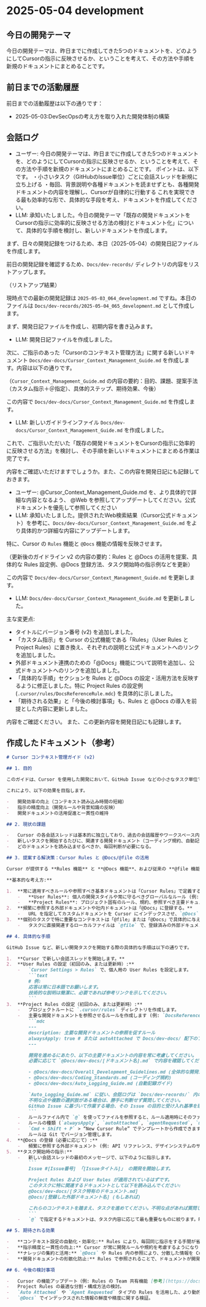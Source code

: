 # 2025-05-04 development

## 今日の開発テーマ

今日の開発テーマは、昨日までに作成してきた5つのドキュメントを、どのようにしてCursorの指示に反映させるか、ということを考えて、その方法や手順を新規のドキュメントにまとめることです。

## 前日までの活動履歴

前日までの活動履歴は以下の通りです：
* 2025-05-03:DevSecOpsの考え方を取り入れた開発体制の構築

## 会話ログ

- ユーザー: 今日の開発テーマは、昨日までに作成してきた5つのドキュメントを、どのようにしてCursorの指示に反映させるか、ということを考えて、その方法や手順を新規のドキュメントにまとめることです。
ポイントは、以下です。
・小さいタスク（GitHubのIssue単位）ごとに会話スレッドを新規に立ち上げる
・毎回、背景説明や各種ドキュメントを読ませずとも、各種開発ドキュメントの内容を理解し、Cursorが自律的に行動する
これを実現できる最も効率的な形で、具体的な手段を考え、ドキュメントを作成してください。
- LLM: 承知いたしました。今日の開発テーマ「既存の開発ドキュメントをCursorの指示に効率的に反映させる方法の検討とドキュメント化」について、具体的な手順を検討し、新しいドキュメントを作成します。

まず、日々の開発記録をつけるため、本日（2025-05-04）の開発日記ファイルを作成します。

前日の開発記録を確認するため、`Docs/dev-records/` ディレクトリの内容をリストアップします。

（リストアップ結果）

現時点での最新の開発記録は `2025-05-03_064_development.md` ですね。本日のファイルは `Docs/dev-records/2025-05-04_065_development.md` として作成します。

まず、開発日記ファイルを作成し、初期内容を書き込みます。
- LLM: 開発日記ファイルを作成しました。

次に、ご指示のあった「Cursorのコンテキスト管理方法」に関する新しいドキュメント `Docs/dev-docs/Cursor_Context_Management_Guide.md` を作成します。内容は以下の通りです。

（`Cursor_Context_Management_Guide.md` の内容の要約：目的、課題、提案手法（カスタム指示＋＠指定）、具体的ステップ、期待効果、今後）

この内容で `Docs/dev-docs/Cursor_Context_Management_Guide.md` を作成します。
- LLM: 新しいガイドラインファイル `Docs/dev-docs/Cursor_Context_Management_Guide.md` を作成しました。

これで、ご指示いただいた「既存の開発ドキュメントをCursorの指示に効率的に反映させる方法」を検討し、その手順を新しいドキュメントにまとめる作業は完了です。

内容をご確認いただけますでしょうか。また、この内容を開発日記にも記録しておきます。
- ユーザー: @Cursor_Context_Management_Guide.md を、より具体的で詳細な内容となるよう、 @Web を参照してアップデートしてください。公式ドキュメントを優先して参照してください
- LLM: 承知いたしました。提供されたWeb検索結果（Cursor公式ドキュメント）を参考に、`Docs/dev-docs/Cursor_Context_Management_Guide.md` をより具体的かつ詳細な内容にアップデートします。

特に、Cursor の `Rules` 機能と `@Docs` 機能の情報を反映させます。

（更新後のガイドライン v2 の内容の要約：Rules と @Docs の活用を提案、具体的な Rules 設定例、@Docs 登録方法、タスク開始時の指示例などを更新）

この内容で `Docs/dev-docs/Cursor_Context_Management_Guide.md` を更新します。
- LLM: `Docs/dev-docs/Cursor_Context_Management_Guide.md` を更新しました。

主な変更点:
- タイトルにバージョン番号 (v2) を追加しました。
- 「カスタム指示」を Cursor の公式機能である「Rules」（User Rules と Project Rules）に置き換え、それぞれの説明と公式ドキュメントへのリンクを追加しました。
- 外部ドキュメント連携のための「@Docs」機能について説明を追加し、公式ドキュメントへのリンクを追加しました。
- 「具体的な手順」セクションを Rules と @Docs の設定・活用方法を反映するように修正しました。特に Project Rules の設定例 (`.cursor/rules/DocsReferenceRule.mdc`) を具体的に示しました。
- 「期待される効果」と「今後の検討事項」も、Rules と @Docs の導入を前提とした内容に更新しました。

内容をご確認ください。
また、この更新内容を開発日記にも記録します。 

## 作成したドキュメント（参考）
```markdown
# Cursor コンテキスト管理ガイド (v2)

## 1. 目的

このガイドは、Cursor を使用した開発において、GitHub Issue などの小さなタスク単位で会話スレッドを新規に立ち上げる際に、毎回背景説明や関連ドキュメントを手動で読み込ませることなく、既存の開発ドキュメント（`Docs/dev-docs/` 配下など）の内容を Cursor が効率的に理解し、自律的に活用するための手順を定めることを目的とします。

これにより、以下の効果を目指します。

-   開発効率の向上（コンテキスト読み込み時間の短縮）
-   指示の精度向上（開発ルールや背景知識の反映）
-   開発ドキュメントの活用促進と一貫性の維持

## 2. 現状の課題

-   Cursor の各会話スレッドは基本的に独立しており、過去の会話履歴やワークスペース内のドキュメント知識を自動的に引き継がない。
-   新しいタスクを開始するたびに、関連する開発ドキュメント（コーディング規約、自動記録ガイド、プロジェクト概要など）を `@` コマンドなどで手動指定する必要があり、手間がかかる。
-   どのドキュメントを読み込ませるべきか、毎回判断が必要になる。

## 3. 提案する解決策：Cursor Rules と @Docs/@file の活用

Cursor が提供する **Rules 機能** と **@Docs 機能**、および従来の **@file 機能** を組み合わせることで、コンテキスト管理を効率化します。

**基本的な考え方:**

1.  **常に適用すべきルールや参照すべき基本ドキュメントは「Cursor Rules」で定義する。**
    -   **User Rules**: 個人の開発スタイルや常に守るべきグローバルなルール (例: 応答言語、基本的なコーディングスタイル) を定義します。 [参考: Cursor User Rules](https://docs.cursor.com/context/rules#user-rules)
    -   **Project Rules**: プロジェクト固有のルール、規約、参照すべき主要ドキュメントへのポインタなどを定義します。`.cursor/rules` ディレクトリに `.mdc` ファイルとして保存し、バージョン管理します。[参考: Cursor Project Rules](https://docs.cursor.com/context/rules#project-rules)
2.  **頻繁に参照する外部ドキュメントや社内ドキュメントは「@Docs」に登録する。**
    -   URL を指定してカスタムドキュメントを Cursor にインデックスさせ、`@Docs` シンボルで簡単に呼び出せるようにします。[参考: Cursor @Docs](https://docs.cursor.com/context/@-symbols/@-docs)
3.  **個別のタスクで特に重要なコンテキストは「@file」または「@Docs」で具体的に与える。**
    -   タスクに直接関連するローカルファイルは `@file` で、登録済みの外部ドキュメントは `@Docs` で指定します。

## 4. 具体的な手順

GitHub Issue など、新しい開発タスクを開始する際の具体的な手順は以下の通りです。

1.  **Cursor で新しい会話スレッドを開始します。**
2.  **User Rules の設定（初回のみ、または更新時）:**
    -   `Cursor Settings > Rules` で、個人用の User Rules を設定します。
        ```text
        # 例:
        応答は常に日本語でお願いします。
        技術的な説明は簡潔に、必要であれば参考リンクを示してください。
        ```
3.  **Project Rules の設定（初回のみ、または更新時）:**
    -   プロジェクトルートに `.cursor/rules` ディレクトリを作成します。
    -   主要な開発ドキュメントを参照させるルールを作成します (例: `DocsReferenceRule.mdc`)。
        ```mdc
        ---
        description: 主要な開発ドキュメントの参照を促すルール
        alwaysApply: true # または autoAttached で Docs/dev-docs/ 配下のファイル編集時に適用など
        ---

        開発を進めるにあたり、以下の主要ドキュメントの内容を常に考慮してください。
        必要に応じて `@Docs/dev-docs/[ドキュメント名].md` で内容を確認してください。

        - @Docs/dev-docs/Overall_Development_Guidelines.md (全体的な開発ガイドライン)
        - @Docs/dev-docs/Coding_Standards.md (コーディング規約)
        - @Docs/dev-docs/Auto_Logging_Guide.md (自動記録ガイド)

        `Auto_Logging_Guide.md` に従い、会話ログは `Docs/dev-records/` 内の日次開発日記に記録してください。
        不明な点や複数の選択肢がある場合は、勝手に判断せず質問してください。
        GitHub Issue に基づいて作業する場合、その Issue の目的と受け入れ基準を理解するように努めてください。
        ```
    -   ルールファイル内で `@` を使ってファイルを参照すると、ルール適用時にそのファイル内容もコンテキストに含まれます。
    -   ルールの種類 (`alwaysApply`, `autoAttached`, `agentRequested`, `manual`) は、ドキュメントの性質や適用したいタイミングに応じて設定します。[参考: Rule Structure](https://docs.cursor.com/context/rules#rule-structure)
    -   `Cmd + Shift + P` > “New Cursor Rule” でテンプレートから作成できます。
    -   ルールは Git でバージョン管理します。
4.  **@Docs の登録（必要に応じて）:**
    -   頻繁に参照する外部ドキュメント (例: API リファレンス、デザインシステムのサイト) があれば、`@Docs > Add new doc` で URL を登録します。末尾に `/` をつけるとサブページもインデックスされます。
5.  **タスク開始時の指示:**
    -   新しい会話スレッドの最初のメッセージで、以下のように指示します。
        ```
        Issue #[Issue番号] 「[Issueタイトル]」 の開発を開始します。

        Project Rules および User Rules が適用されているはずです。
        このタスクに特に関連するドキュメントとして以下を読み込んでください:
        @Docs/dev-docs/[タスク特有のドキュメント.md]
        @Docs/[登録した外部ドキュメント名] (もしあれば)

        これらのコンテキストを踏まえ、タスクを進めてください。不明な点があれば質問してください。
        ```
    -   `@` で指定するドキュメントは、タスク内容に応じて最も重要なものに絞ります。Rules で常に参照されるドキュメントは、ここで再度指定する必要はありません（ただし、明示的に意識させたい場合は指定しても良いでしょう）。

## 5. 期待される効果

-   **コンテキスト設定の自動化・効率化:** Rules により、毎回同じ指示をする手間が省けます。
-   **指示精度と一貫性の向上:** Cursor が常に開発ルールや規約を考慮するようになります。
-   **ナレッジの集約と活用:** `@Docs` や Rules 内の参照により、分散した情報を Cursor が活用しやすくなります。
-   **開発ドキュメントの形骸化防止:** Rules で参照されることで、ドキュメントが開発プロセスに組み込まれやすくなります。

## 6. 今後の検討事項

-   Cursor の機能アップデート（例: Rules の Team 共有機能 [参考](https://docs.cursor.com/context/rules#team-rules)）があれば、この手順を見直します。
-   Project Rules の最適な分割・構成方法の検討。
-   `Auto Attached` や `Agent Requested` タイプの Rules を活用した、より動的なコンテキスト提供方法の模索。
-   `@Docs` でインデックスされた情報の鮮度や精度に関する検証。
```